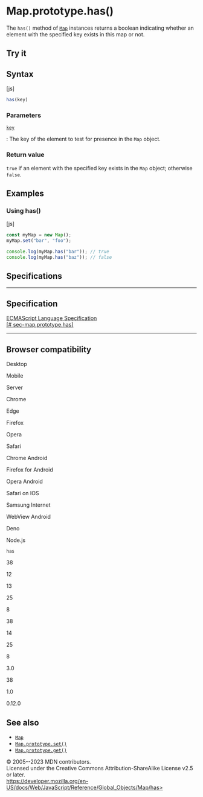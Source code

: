 Map.prototype.has()
===================

 
The `has()` method of [`Map`](../map) instances returns a boolean
indicating whether an element with the specified key exists in this map
or not.


 
Try it 
------

 



 
Syntax
------

 
 
 
[js]


```js
has(key)
```




 
### Parameters

 

[`key`](#key)

:   The key of the element to test for presence in the `Map` object.



 
### Return value 

 
`true` if an element with the specified key exists in the `Map` object;
otherwise `false`.



 
Examples
--------


 
### Using has() 

 
 
 
[js]


```js
const myMap = new Map();
myMap.set("bar", "foo");

console.log(myMap.has("bar")); // true
console.log(myMap.has("baz")); // false
```




Specifications
--------------

 
  -----------------------------------------------------------------------------------------------------------------
  Specification
  -----------------------------------------------------------------------------------------------------------------
  [ECMAScript Language Specification\
  [\#
  sec-map.prototype.has]](https://tc39.es/ecma262/multipage/keyed-collections.html#sec-map.prototype.has)

  -----------------------------------------------------------------------------------------------------------------


Browser compatibility 
---------------------

 


Desktop

Mobile

Server

Chrome

Edge

Firefox

Opera

Safari

Chrome Android

Firefox for Android

Opera Android

Safari on IOS

Samsung Internet

WebView Android

Deno

Node.js

`has`

38

12

13

25

8

38

14

25

8

3.0

38

1.0

0.12.0

 
See also 
--------

 
-   [`Map`](../map)
-   [`Map.prototype.set()`](set)
-   [`Map.prototype.get()`](get)



 
© 2005--2023 MDN contributors.\
Licensed under the Creative Commons Attribution-ShareAlike License v2.5
or later.\
https://developer.mozilla.org/en-US/docs/Web/JavaScript/Reference/Global_Objects/Map/has>

